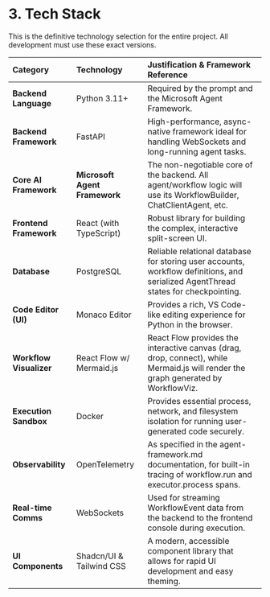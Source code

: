 # **3\. Tech Stack**

This is the definitive technology selection for the entire project. All development must use these exact versions.

| Category | Technology | Justification & Framework Reference |
| :---- | :---- | :---- |
| **Backend Language** | Python 3.11+ | Required by the prompt and the Microsoft Agent Framework. |
| **Backend Framework** | FastAPI | High-performance, async-native framework ideal for handling WebSockets and long-running agent tasks. |
| **Core AI Framework** | **Microsoft Agent Framework** | The non-negotiable core of the backend. All agent/workflow logic will use its WorkflowBuilder, ChatClientAgent, etc. |
| **Frontend Framework** | React (with TypeScript) | Robust library for building the complex, interactive split-screen UI. |
| **Database** | PostgreSQL | Reliable relational database for storing user accounts, workflow definitions, and serialized AgentThread states for checkpointing. |
| **Code Editor (UI)** | Monaco Editor | Provides a rich, VS Code-like editing experience for Python in the browser. |
| **Workflow Visualizer** | React Flow w/ Mermaid.js | React Flow provides the interactive canvas (drag, drop, connect), while Mermaid.js will render the graph generated by WorkflowViz. |
| **Execution Sandbox** | Docker | Provides essential process, network, and filesystem isolation for running user-generated code securely. |
| **Observability** | OpenTelemetry | As specified in the agent-framework.md documentation, for built-in tracing of workflow.run and executor.process spans. |
| **Real-time Comms** | WebSockets | Used for streaming WorkflowEvent data from the backend to the frontend console during execution. |
| **UI Components** | Shadcn/UI & Tailwind CSS | A modern, accessible component library that allows for rapid UI development and easy theming. |
